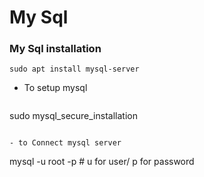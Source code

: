 # My Sql 
### My Sql installation

```
sudo apt install mysql-server
```
- To setup mysql
```
```
sudo mysql_secure_installation
```

- to Connect mysql server
```
mysql -u root -p  # u for user/ p for password 
```
